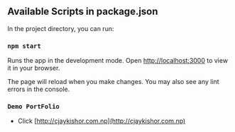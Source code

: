 ## Available Scripts in package.json

In the project directory, you can run:

### `npm start`

Runs the app in the development mode.
Open [http://localhost:3000](http://localhost:3000) to view it in your browser.

The page will reload when you make changes.
You may also see any lint errors in the console.

### `Demo PortFolio`
- Click [http://cjaykishor.com.np](http://cjaykishor.com.np)
